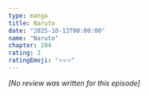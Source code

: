 ```yaml
---
type: manga
title: Naruto
date: "2025-10-13T00:00:00"
name: "Naruto"
chapter: 284
rating: 3
ratingEmoji: "⭐️⭐️⭐️"
---
```


_[No review was written for this episode]_